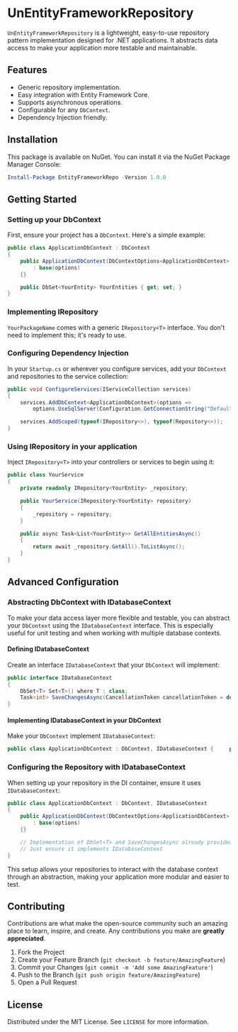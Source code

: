 # UnEntityFrameworkRepository
`UnEntityFrameworkRepository` is a lightweight, easy-to-use repository pattern implementation designed for .NET applications. It abstracts data access to make your application more testable and maintainable.

## Features

- Generic repository implementation.
- Easy integration with Entity Framework Core.
- Supports asynchronous operations.
- Configurable for any `DbContext`.
- Dependency Injection friendly.

## Installation

This package is available on NuGet. You can install it via the NuGet Package Manager Console:

```powershell
Install-Package EntityFrameworkRepo -Version 1.0.0
```

Getting Started
---------------

### Setting up your DbContext

First, ensure your project has a `DbContext`. Here's a simple example:


```csharp 
public class ApplicationDbContext : DbContext
{
    public ApplicationDbContext(DbContextOptions<ApplicationDbContext> options)
        : base(options)
    {}

    public DbSet<YourEntity> YourEntities { get; set; }
}
```

### Implementing IRepository

`YourPackageName` comes with a generic `IRepository<T>` interface. You don't need to implement this; it's ready to use.

### Configuring Dependency Injection

In your `Startup.cs` or wherever you configure services, add your `DbContext` and repositories to the service collection:


```csharp
public void ConfigureServices(IServiceCollection services)
{
    services.AddDbContext<ApplicationDbContext>(options =>
        options.UseSqlServer(Configuration.GetConnectionString("DefaultConnection")));

    services.AddScoped(typeof(IRepository<>), typeof(Repository<>));
}

```

### Using IRepository in your application

Inject `IRepository<T>` into your controllers or services to begin using it:


```csharp
public class YourService
{
    private readonly IRepository<YourEntity> _repository;

    public YourService(IRepository<YourEntity> repository)
    {
        _repository = repository;
    }

    public async Task<List<YourEntity>> GetAllEntitiesAsync()
    {
        return await _repository.GetAll().ToListAsync();
    }
}

```

Advanced Configuration
----------------------

### Abstracting DbContext with IDatabaseContext

To make your data access layer more flexible and testable, you can abstract your `DbContext` using the `IDatabaseContext` interface. This is especially useful for unit testing and when working with multiple database contexts.

#### Defining IDatabaseContext

Create an interface `IDatabaseContext` that your `DbContext` will implement:


```csharp
public interface IDatabaseContext
{
    DbSet<T> Set<T>() where T : class;
    Task<int> SaveChangesAsync(CancellationToken cancellationToken = default);
}

```

#### Implementing IDatabaseContext in your DbContext

Make your `DbContext` implement `IDatabaseContext`:


```csharp
public class ApplicationDbContext : DbContext, IDatabaseContext {     public ApplicationDbContext(DbContextOptions<ApplicationDbContext> options)         : base(options)     {}      // Implementation of DbSet<T> and SaveChangesAsync already provided by DbContext     // Just ensure it implements IDatabaseContext }
```

### Configuring the Repository with IDatabaseContext

When setting up your repository in the DI container, ensure it uses `IDatabaseContext`:


```csharp
public class ApplicationDbContext : DbContext, IDatabaseContext
{
    public ApplicationDbContext(DbContextOptions<ApplicationDbContext> options)
        : base(options)
    {}

    // Implementation of DbSet<T> and SaveChangesAsync already provided by DbContext
    // Just ensure it implements IDatabaseContext
}

```

This setup allows your repositories to interact with the database context through an abstraction, making your application more modular and easier to test.

Contributing
------------

Contributions are what make the open-source community such an amazing place to learn, inspire, and create. Any contributions you make are **greatly appreciated**.

1.  Fork the Project
2.  Create your Feature Branch (`git checkout -b feature/AmazingFeature`)
3.  Commit your Changes (`git commit -m 'Add some AmazingFeature'`)
4.  Push to the Branch (`git push origin feature/AmazingFeature`)
5.  Open a Pull Request

License
-------

Distributed under the MIT License. See `LICENSE` for more information.
